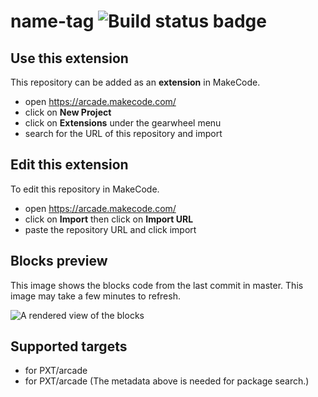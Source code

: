 # name-tag ![Build status badge](https://github.com/oogakim/name-tag/workflows/MakeCode/badge.svg)



## Use this extension

This repository can be added as an **extension** in MakeCode.

* open https://arcade.makecode.com/
* click on **New Project**
* click on **Extensions** under the gearwheel menu
* search for the URL of this repository and import

## Edit this extension

To edit this repository in MakeCode.

* open https://arcade.makecode.com/
* click on **Import** then click on **Import URL**
* paste the repository URL and click import

## Blocks preview

This image shows the blocks code from the last commit in master.
This image may take a few minutes to refresh.

![A rendered view of the blocks](https://github.com/oogakim/name-tag/raw/master/.makecode/blocks.png)

## Supported targets

* for PXT/arcade
* for PXT/arcade
(The metadata above is needed for package search.)

